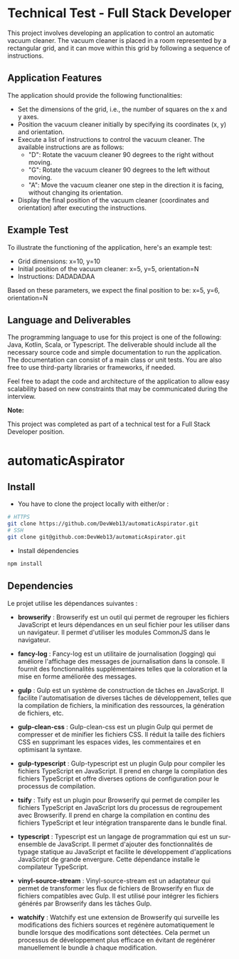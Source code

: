 # Technical Test - Full Stack Developer

This project involves developing an application to control an automatic vacuum cleaner. The vacuum cleaner is placed in a room represented by a rectangular grid, and it can move within this grid by following a sequence of instructions.

## Application Features

The application should provide the following functionalities:

- Set the dimensions of the grid, i.e., the number of squares on the x and y axes.
- Position the vacuum cleaner initially by specifying its coordinates (x, y) and orientation.
- Execute a list of instructions to control the vacuum cleaner. The available instructions are as follows:
    - "D": Rotate the vacuum cleaner 90 degrees to the right without moving.
    - "G": Rotate the vacuum cleaner 90 degrees to the left without moving.
    - "A": Move the vacuum cleaner one step in the direction it is facing, without changing its orientation.
- Display the final position of the vacuum cleaner (coordinates and orientation) after executing the instructions.

## Example Test

To illustrate the functioning of the application, here's an example test:

- Grid dimensions: x=10, y=10
- Initial position of the vacuum cleaner: x=5, y=5, orientation=N
- Instructions: DADADADAA

Based on these parameters, we expect the final position to be: x=5, y=6, orientation=N

## Language and Deliverables

The programming language to use for this project is one of the following: Java, Kotlin, Scala, or Typescript. The deliverable should include all the necessary source code and simple documentation to run the application. The documentation can consist of a main class or unit tests. You are also free to use third-party libraries or frameworks, if needed.

Feel free to adapt the code and architecture of the application to allow easy scalability based on new constraints that may be communicated during the interview.

**Note:**

This project was completed as part of a technical test for a Full Stack Developer position.

# automaticAspirator
## Install

* You have to clone the project locally with either/or :

```bash
# HTTPS
git clone https://github.com/DevWeb13/automaticAspirator.git
# SSH
git clone git@github.com:DevWeb13/automaticAspirator.git
```

* Install dépendencies

```bash
npm install
```

## Dependencies

Le projet utilise les dépendances suivantes :

- **browserify** : Browserify est un outil qui permet de regrouper les fichiers JavaScript et leurs dépendances en un seul fichier pour les utiliser dans un navigateur. Il permet d'utiliser les modules CommonJS dans le navigateur.

- **fancy-log** : Fancy-log est un utilitaire de journalisation (logging) qui améliore l'affichage des messages de journalisation dans la console. Il fournit des fonctionnalités supplémentaires telles que la coloration et la mise en forme améliorée des messages.

- **gulp** : Gulp est un système de construction de tâches en JavaScript. Il facilite l'automatisation de diverses tâches de développement, telles que la compilation de fichiers, la minification des ressources, la génération de fichiers, etc.

- **gulp-clean-css** : Gulp-clean-css est un plugin Gulp qui permet de compresser et de minifier les fichiers CSS. Il réduit la taille des fichiers CSS en supprimant les espaces vides, les commentaires et en optimisant la syntaxe.

- **gulp-typescript** : Gulp-typescript est un plugin Gulp pour compiler les fichiers TypeScript en JavaScript. Il prend en charge la compilation des fichiers TypeScript et offre diverses options de configuration pour le processus de compilation.

- **tsify** : Tsify est un plugin pour Browserify qui permet de compiler les fichiers TypeScript en JavaScript lors du processus de regroupement avec Browserify. Il prend en charge la compilation en continu des fichiers TypeScript et leur intégration transparente dans le bundle final.

- **typescript** : Typescript est un langage de programmation qui est un sur-ensemble de JavaScript. Il permet d'ajouter des fonctionnalités de typage statique au JavaScript et facilite le développement d'applications JavaScript de grande envergure. Cette dépendance installe le compilateur TypeScript.

- **vinyl-source-stream** : Vinyl-source-stream est un adaptateur qui permet de transformer les flux de fichiers de Browserify en flux de fichiers compatibles avec Gulp. Il est utilisé pour intégrer les fichiers générés par Browserify dans les tâches Gulp.

- **watchify** : Watchify est une extension de Browserify qui surveille les modifications des fichiers sources et regénère automatiquement le bundle lorsque des modifications sont détectées. Cela permet un processus de développement plus efficace en évitant de regénérer manuellement le bundle à chaque modification.
